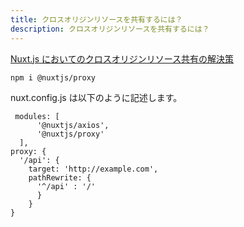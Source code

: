 ```yaml
---
title: クロスオリジンリソースを共有するには？
description: クロスオリジンリソースを共有するには？
---
```


[Nuxt.js においてのクロスオリジンリソース共有の解決策](https://github.com/nuxt-community/proxy-module#readme)

```
npm i @nuxtjs/proxy
```

nuxt.config.js は以下のように記述します。

```
 modules: [
      '@nuxtjs/axios',
      '@nuxtjs/proxy'
  ],
proxy: {
  '/api': {
    target: 'http://example.com',
    pathRewrite: {
      '^/api' : '/'
      }
    }
}
```
